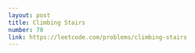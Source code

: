 ```yaml
---
layout: post
title: Climbing Stairs
number: 70
link: https://leetcode.com/problems/climbing-stairs
---
```

